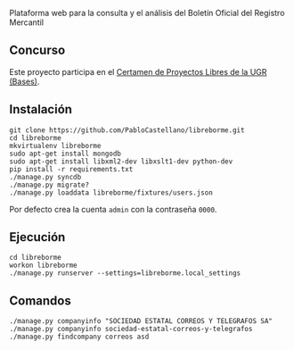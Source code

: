 Plataforma web para la consulta y el análisis del Boletín Oficial del Registro Mercantil

Concurso
--------

Este proyecto participa en el [Certamen de Proyectos Libres de la UGR](http://osl.ugr.es/2014/09/26/premios-a-proyectos-libres-de-la-ugr/) [(Bases)](http://osl.ugr.es/bases-de-los-premios-a-proyectos-libres-de-la-ugr/).

Instalación
-----------

    git clone https://github.com/PabloCastellano/libreborme.git
    cd libreborme
    mkvirtualenv libreborme
    sudo apt-get install mongodb
    sudo apt-get install libxml2-dev libxslt1-dev python-dev
    pip install -r requirements.txt
    ./manage.py syncdb
    ./manage.py migrate?
    ./manage.py loaddata libreborme/fixtures/users.json

Por defecto crea la cuenta `admin` con la contraseña `0000`.

Ejecución
---------

    cd libreborme
    workon libreborme
    ./manage.py runserver --settings=libreborme.local_settings

Comandos
--------

    ./manage.py companyinfo "SOCIEDAD ESTATAL CORREOS Y TELEGRAFOS SA"
    ./manage.py companyinfo sociedad-estatal-correos-y-telegrafos
    ./manage.py findcompany correos asd

